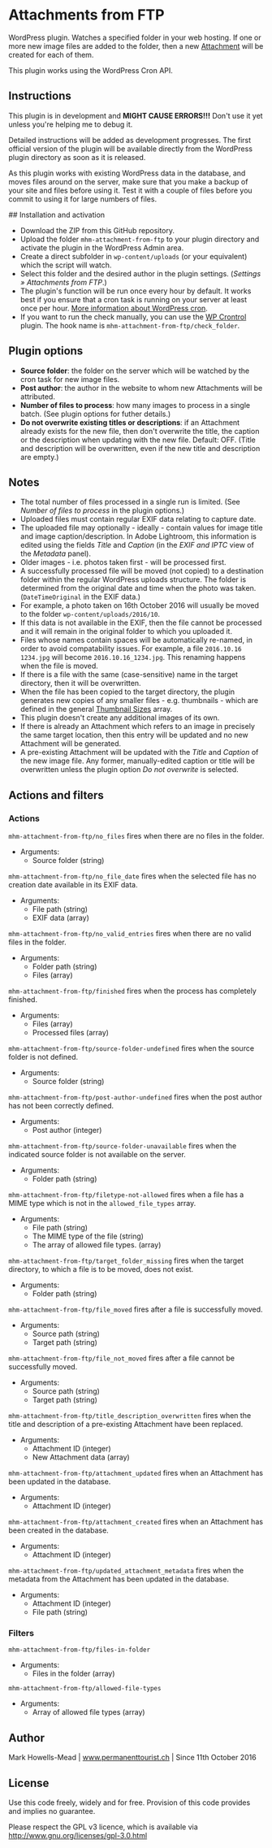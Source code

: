 # Attachments from FTP
WordPress plugin. Watches a specified folder in your web hosting. If one or more new image files are added to the folder, then a new [Attachment](https://codex.wordpress.org/Attachments) will be created for each of them. 

This plugin works using the WordPress Cron API.

## Instructions
This plugin is in development and **MIGHT CAUSE ERRORS!!!** Don't use it yet unless you're helping me to debug it.

Detailed instructions will be added as development progresses. The first official version of the plugin will be available directly from the WordPress plugin directory as soon as it is released.

As this plugin works with existing WordPress data in the database, and moves files around on the server, make sure that you make a backup of your site and files before using it. Test it with a couple of files before you commit to using it for large numbers of files.

## Installation and activation
* Download the ZIP from this GitHub repository.
* Upload the folder ``mhm-attachment-from-ftp`` to your plugin directory and activate the plugin in the WordPress Admin area.
* Create a direct subfolder in ``wp-content/uploads`` (or your equivalent) which the script will watch.
* Select this folder and the desired author in the plugin settings. (*Settings » Attachments from FTP*.)
* The plugin's function will be run once every hour by default. It works best if you ensure that a cron task is running on your server at least once per hour. [More information about WordPress cron](https://developer.wordpress.org/plugins/cron/).
* If you want to run the check manually, you can use the [WP Crontrol](https://wordpress.org/plugins/wp-crontrol/) plugin. The hook name is ``mhm-attachment-from-ftp/check_folder``.

## Plugin options
* **Source folder**: the folder on the server which will be watched by the cron task for new image files.
* **Post author**: the author in the website to whom new Attachments will be attributed.
* **Number of files to process**: how many images to process in a single batch. (See plugin options for futher details.)
* **Do not overwrite existing titles or descriptions**: if an Attachment already exists for the new file, then don't overwrite the title, the caption or the description when updating with the new file. Default: OFF. (Title and description will be overwritten, even if the new title and description are empty.)

## Notes
* The total number of files processed in a single run is limited. (See *Number of files to process* in the plugin options.)
* Uploaded files must contain regular EXIF data relating to capture date.
* The uploaded file may optionally - ideally - contain values for image title and image caption/description. In Adobe Lightroom, this information is edited using the fields *Title* and *Caption* (in the *EXIF and IPTC* view of the *Metadata* panel).
* Older images - i.e. photos taken first - will be processed first.
* A successfully processed file will be moved (not copied) to a destination folder within the regular WordPress uploads structure. The folder is determined from the original date and time when the photo was taken. (``DateTimeOriginal`` in the EXIF data.)
* For example, a photo taken on 16th October 2016 will usually be moved to the folder ``wp-content/uploads/2016/10``.
* If this data is not available in the EXIF, then the file cannot be processed and it will remain in the original folder to which you uploaded it.
* Files whose names contain spaces will be automatically re-named, in order to avoid compatability issues. For example, a file ``2016.10.16 1234.jpg`` will become ``2016.10.16_1234.jpg``. This renaming happens when the file is moved.
* If there is a file with the same (case-sensitive) name in the target directory, then it will be overwritten.
* When the file has been copied to the target directory, the plugin generates new copies of any smaller files - e.g. thumbnails - which are defined in the general [Thumbnail Sizes](https://codex.wordpress.org/Post_Thumbnails#Thumbnail_Sizes) array.
* This plugin doesn't create any additional images of its own.
* If there is already an Attachment which refers to an image in precisely the same target location, then this entry will be updated and no new Attachment will be generated.
* A pre-existing Attachment will be updated with the *Title* and *Caption* of the new image file. Any former, manually-edited caption or title will be overwritten unless the plugin option *Do not overwrite* is selected.

## Actions and filters
### Actions
``mhm-attachment-from-ftp/no_files`` fires when there are no files in the folder.
* Arguments: 
    * Source folder (string)

``mhm-attachment-from-ftp/no_file_date`` fires when the selected file has no creation date available in its EXIF data.
* Arguments:
    * File path (string)
    * EXIF data (array)

``mhm-attachment-from-ftp/no_valid_entries`` fires when there are no valid files in the folder.
* Arguments: 
    * Folder path (string)
    * Files (array)

``mhm-attachment-from-ftp/finished`` fires when the process has completely finished.
* Arguments:
    * Files (array)
    * Processed files (array)

``mhm-attachment-from-ftp/source-folder-undefined`` fires when the source folder is not defined.
* Arguments: 
    * Source folder (string)

``mhm-attachment-from-ftp/post-author-undefined`` fires when the post author has not been correctly defined.
* Arguments: 
    * Post author (integer)

``mhm-attachment-from-ftp/source-folder-unavailable`` fires when the indicated source folder is not available on the server.
* Arguments:
    * Folder path (string)

``mhm-attachment-from-ftp/filetype-not-allowed`` fires when a file has a MIME type which is not in the ``allowed_file_types`` array.
* Arguments:
    * File path (string)
    * The MIME type of the file (string)
    * The array of allowed file types. (array)

``mhm-attachment-from-ftp/target_folder_missing`` fires when the target directory, to which a file is to be moved, does not exist.
* Arguments:
    * Folder path (string)

``mhm-attachment-from-ftp/file_moved`` fires after a file is successfully moved.
* Arguments:
    * Source path (string)
    * Target path (string)

``mhm-attachment-from-ftp/file_not_moved`` fires after a file cannot be successfully moved.
* Arguments:
    * Source path (string)
    * Target path (string)

``mhm-attachment-from-ftp/title_description_overwritten`` fires when the title and description of a pre-existing Attachment have been replaced.
* Arguments:
    * Attachment ID (integer)
    * New Attachment data (array)

``mhm-attachment-from-ftp/attachment_updated`` fires when an Attachment has been updated in the database.
* Arguments:
    * Attachment ID (integer)

``mhm-attachment-from-ftp/attachment_created`` fires when an Attachment has been created in the database.
* Arguments:
    * Attachment ID (integer)

``mhm-attachment-from-ftp/updated_attachment_metadata`` fires when the metadata from the Attachment has been updated in the database.
* Arguments:
    * Attachment ID (integer)
    * File path (string)

### Filters
``mhm-attachment-from-ftp/files-in-folder``
* Arguments:
    * Files in the folder (array)

``mhm-attachment-from-ftp/allowed-file-types`` 
* Arguments:
    * Array of allowed file types (array)

## Author
Mark Howells-Mead | www.permanenttourist.ch | Since 11th October 2016

## License
Use this code freely, widely and for free. Provision of this code provides and implies no guarantee.

Please respect the GPL v3 licence, which is available via http://www.gnu.org/licenses/gpl-3.0.html
